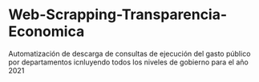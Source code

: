 # Web-Scrapping-Transparencia-Economica
Automatización de descarga de consultas de ejecución del gasto público por departamentos icnluyendo todos los niveles de gobierno para el año 2021
